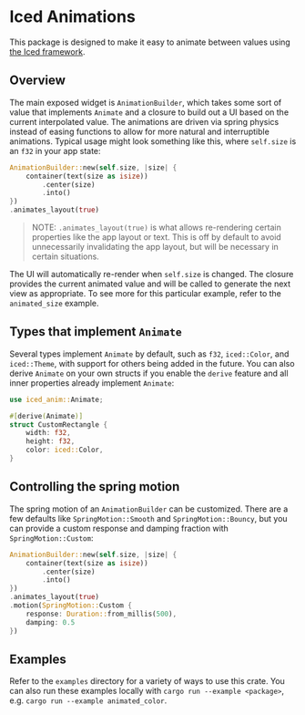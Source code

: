 # Iced Animations

This package is designed to make it easy to animate between values using 
[the Iced framework](https://github.com/iced-rs/iced).

## Overview

The main exposed widget is `AnimationBuilder`, which takes some sort of value
that implements `Animate` and a closure to build out a UI based on the current
interpolated value. The animations are driven via spring physics instead of
easing functions to allow for more natural and interruptible animations.
Typical usage might look something like this, where `self.size` is an `f32` in
your app state:

```rust
AnimationBuilder::new(self.size, |size| {
    container(text(size as isize))
        .center(size)
        .into()
})
.animates_layout(true)
```

> NOTE: `.animates_layout(true)` is what allows re-rendering certain properties
like the app layout or text. This is off by default to avoid unnecessarily
invalidating the app layout, but will be necessary in certain situations.

The UI will automatically re-render when `self.size` is changed. The closure
provides the current animated value and will be called to generate the next
view as appropriate. To see more for this particular example, refer to the
`animated_size` example.

## Types that implement `Animate`

Several types implement `Animate` by default, such as `f32`, `iced::Color`,
and `iced::Theme`, with support for others being added in the future. You can
also derive `Animate` on your own structs if you enable the `derive` feature
and all inner properties already implement `Animate`:

```rust
use iced_anim::Animate;

#[derive(Animate)]
struct CustomRectangle {
    width: f32,
    height: f32,
    color: iced::Color,
}
```

## Controlling the spring motion

The spring motion of an `AnimationBuilder` can be customized. There are a few
defaults like `SpringMotion::Smooth` and `SpringMotion::Bouncy`, but you can 
provide a custom response and damping fraction with `SpringMotion::Custom`:

```rust
AnimationBuilder::new(self.size, |size| {
    container(text(size as isize))
        .center(size)
        .into()
})
.animates_layout(true)
.motion(SpringMotion::Custom { 
    response: Duration::from_millis(500),
    damping: 0.5 
})
```

## Examples

Refer to the `examples` directory for a variety of ways to use this crate.
You can also run these examples locally with `cargo run --example <package>`,
e.g. `cargo run --example animated_color`.
